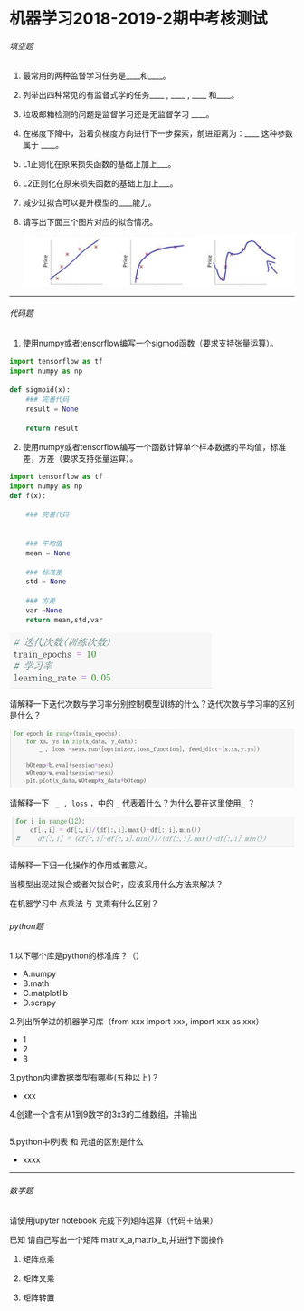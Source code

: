 #                                                                                       机器学习2018-2019-2期中考核测试

###### 填空题

1. 最常用的两种监督学习任务是____和____。

2. 列举出四种常见的有监督式学的任务____ , ____ , ____ 和____。

3. 垃圾邮箱检测的问题是监督学习还是无监督学习 ____。

4. 在梯度下降中，沿着负梯度方向进行下一步探索，前进距离为：____  这种参数属于 ____。

5. L1正则化在原来损失函数的基础上加上___。

6. L2正则化在原来损失函数的基础上加上___。

7. 减少过拟合可以提升模型的____能力。

8. 请写出下面三个图片对应的拟合情况。

   

   ![图1](../img/2018-2019-2.1.png)


------
                                   

###### 代码题

1. 使用numpy或者tensorflow编写一个sigmod函数（要求支持张量运算）。

```python
import tensorflow as tf
import numpy as np

def sigmoid(x):
    ### 完善代码
    result = None
    
    return result
```



2. 使用numpy或者tensorflow编写一个函数计算单个样本数据的平均值，标准差，方差（要求支持张量运算）。

```python
import tensorflow as tf
import numpy as np
def f(x):
    
    ### 完善代码
    
    
    ### 平均值
    mean = None
    
    ### 标准差
    std = None
    
    ### 方差
    var =None
    return mean,std,var
```





 ![图2](../img/2018-2019-2.2.png)



请解释一下迭代次数与学习率分别控制模型训练的什么？迭代次数与学习率的区别是什么？


 ![图3](../img/2018-2019-2.3.png)

       

 请解释一下 ` _ , loss`  ，中的 `_` 代表着什么？为什么要在这里使用`_`  ？



 ![图4](../img/2018-2019-2.4.png)

请解释一下归一化操作的作用或者意义。

 

 

 

 当模型出现过拟合或者欠拟合时，应该采用什么方法来解决？

 

 

 

 

在机器学习中 点乘法 与 叉乘有什么区别？



###### python题

1.以下哪个库是python的标准库？（）

- A.numpy      
- B.math    
- C.matplotlib   
- D.scrapy

2.列出所学过的机器学习库（from xxx import xxx, import xxx as xxx）

- 1
- 2
- 3

3.python内建数据类型有哪些(五种以上)？

- xxx

  

4.创建一个含有从1到9数字的3x3的二维数组，并输出

```python

```

5.python中l列表 和 元组的区别是什么

- xxxx  

------



###### 数学题

请使用jupyter notebook 完成下列矩阵运算（代码＋结果）

已知 请自己写出一个矩阵 matrix_a,matrix_b,并进行下面操作

1. 矩阵点乘 

2. 矩阵叉乘 

3. 矩阵转置


